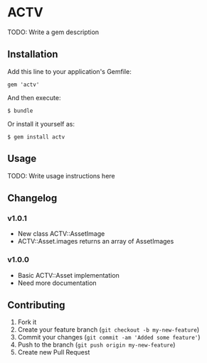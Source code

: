 # ACTV

TODO: Write a gem description

## Installation

Add this line to your application's Gemfile:

    gem 'actv'

And then execute:

    $ bundle

Or install it yourself as:

    $ gem install actv

## Usage

TODO: Write usage instructions here

## Changelog

### v1.0.1

- New class ACTV::AssetImage
- ACTV::Asset.images returns an array of AssetImages

### v1.0.0

- Basic ACTV::Asset implementation
- Need more documentation

## Contributing

1. Fork it
2. Create your feature branch (`git checkout -b my-new-feature`)
3. Commit your changes (`git commit -am 'Added some feature'`)
4. Push to the branch (`git push origin my-new-feature`)
5. Create new Pull Request
